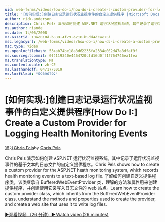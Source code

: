 ```yaml
---
uid: web-forms/videos/how-do-i/how-do-i-create-a-custom-provider-for-logging-health-monitoring-events
title: '[如何实现:]创建日志记录运行状况监视事件的自定义提供程序 |Microsoft Docs'
author: rick-anderson
description: Chris Pels 演示如何创建 ASP.NET 运行状况监视系统，其中记录了运行状况监视事件的基于文本的日志文件的自定义提供程序。 Le...
ms.author: riande
ms.date: 11/06/2008
ms.assetid: 18ae018d-b388-4f79-a218-b5dd4dc4e75b
msc.legacyurl: /web-forms/videos/how-do-i/how-do-i-create-a-custom-provider-for-logging-health-monitoring-events
msc.type: video
ms.openlocfilehash: 53eab74be18a8d62235fa2334e032d47a8dfaf9f
ms.sourcegitcommit: 0f1119340e4464720cfd16d0ff15764746ea1fea
ms.translationtype: MT
ms.contentlocale: zh-CN
ms.lasthandoff: 04/17/2019
ms.locfileid: "59396702"
---
```

# <a name="how-do-i-create-a-custom-provider-for-logging-health-monitoring-events"></a><span data-ttu-id="a73eb-104">[如何实现:]创建日志记录运行状况监视事件的自定义提供程序</span><span class="sxs-lookup"><span data-stu-id="a73eb-104">[How Do I:] Create a Custom Provider for Logging Health Monitoring Events</span></span>

<span data-ttu-id="a73eb-105">通过[Chris Pels](https://twitter.com/chrispels)</span><span class="sxs-lookup"><span data-stu-id="a73eb-105">by [Chris Pels](https://twitter.com/chrispels)</span></span>

<span data-ttu-id="a73eb-106">Chris Pels 演示如何创建 ASP.NET 运行状况监视系统，其中记录了运行状况监视事件的基于文本的日志文件的自定义提供程序。</span><span class="sxs-lookup"><span data-stu-id="a73eb-106">Chris Pels shows how to create a custom provider for the ASP.NET heath monitoring system, which records health monitoring events to a text-based log file.</span></span> <span data-ttu-id="a73eb-107">了解如何创建自定义提供程序类，该类继承自 BufferedWebEventProvider 类，理解的方法和属性用来创建提供程序，并创建使用它来写入日志文件的 web 站点。</span><span class="sxs-lookup"><span data-stu-id="a73eb-107">Learn how to create the custom provider class, which inherits from the BufferedWebEventProvider class, understand the methods and properties used to create the provider, and create a web site that uses it to write log files.</span></span>

[<span data-ttu-id="a73eb-108">&#9654;观看视频 （26 分钟）</span><span class="sxs-lookup"><span data-stu-id="a73eb-108">&#9654; Watch video (26 minutes)</span></span>](https://channel9.msdn.com/Blogs/ASP-NET-Site-Videos/how-do-i-create-a-custom-provider-for-logging-health-monitoring-events)
